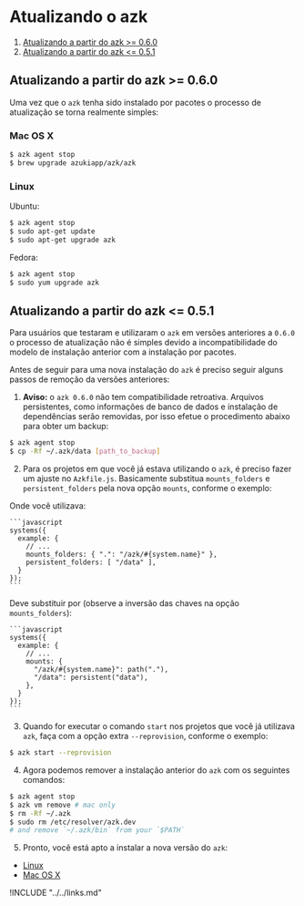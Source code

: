 # Atualizando o azk

1. [Atualizando a partir do azk >= 0.6.0](upgrading.html#atualizando-a-partir-do-azk--060)
1. [Atualizando a partir do azk <= 0.5.1](upgrading.html#atualizando-a-partir-do-azk--051)

## Atualizando a partir do azk >= 0.6.0

Uma vez que o `azk` tenha sido instalado por pacotes o processo de atualização se torna realmente simples:

### Mac OS X

```bash
$ azk agent stop
$ brew upgrade azukiapp/azk/azk
```

### Linux

Ubuntu:

```bash
$ azk agent stop
$ sudo apt-get update
$ sudo apt-get upgrade azk
```

Fedora:

```bash
$ azk agent stop
$ sudo yum upgrade azk
```

## Atualizando a partir do azk <= 0.5.1

Para usuários que testaram e utilizaram o `azk` em versões anteriores a `0.6.0` o processo de atualização não é simples devido a incompatibilidade do modelo de instalação anterior com a instalação por pacotes.

Antes de seguir para uma nova instalação do `azk` é preciso seguir alguns passos de remoção da versões anteriores:

1. **Aviso:** o `azk 0.6.0` não tem compatibilidade retroativa. Arquivos persistentes, como informações de banco de dados e instalação de dependências serão removidas, por isso efetue o procedimento abaixo para obter um backup:

  ```bash
  $ azk agent stop
  $ cp -Rf ~/.azk/data [path_to_backup]
  ```

2. Para os projetos em que você já estava utilizando o `azk`, é preciso fazer um ajuste no `Azkfile.js`. Basicamente substitua `mounts_folders` e `persistent_folders` pela nova opção `mounts`, conforme o exemplo:

  Onde você utilizava:

    ```javascript
    systems({
      example: {
        // ...
        mounts_folders: { ".": "/azk/#{system.name}" },
        persistent_folders: [ "/data" ],
      }
    });
    ```

  Deve substituir por (observe a inversão das chaves na opção `mounts_folders`):

    ```javascript
    systems({
      example: {
        // ...
        mounts: {
          "/azk/#{system.name}": path("."),
          "/data": persistent("data"),
        },
      }
    });
    ```

3. Quando for executar o comando `start` nos projetos que você já utilizava `azk`, faça com a opção extra `--reprovision`, conforme o exemplo:

  ```bash
  $ azk start --reprovision
  ```

4. Agora podemos remover a instalação anterior do `azk` com os seguintes comandos:

  ```bash
  $ azk agent stop
  $ azk vm remove # mac only
  $ rm -Rf ~/.azk
  $ sudo rm /etc/resolver/azk.dev
  # and remove `~/.azk/bin` from your `$PATH`
  ```

5. Pronto, você está apto a instalar a nova versão do `azk`:

  * [Linux](linux.md#requisitos)
  * [Mac OS X](mac_os_x.md#requisitos)

!INCLUDE "../../links.md"

